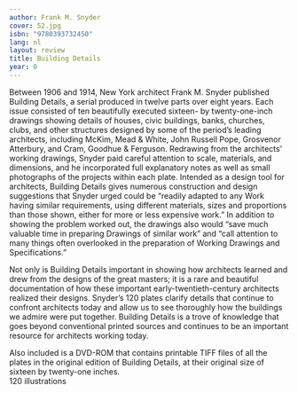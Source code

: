```yaml
---
author: Frank M. Snyder
cover: 52.jpg
isbn: "9780393732450"
lang: nl
layout: review
title: Building Details
year: 0
---
```


Between 1906 and 1914, New York architect Frank M. Snyder published Building Details, a serial produced in twelve parts over eight years. Each issue consisted of ten beautifully executed sixteen- by twenty-one-inch drawings showing details of houses, civic buildings, banks, churches, clubs, and other structures designed by some of the period’s leading architects, including McKim, Mead & White, John Russell Pope, Grosvenor Atterbury, and Cram, Goodhue & Ferguson. Redrawing from the architects’ working drawings, Snyder paid careful attention to scale, materials, and dimensions, and he incorporated full explanatory notes as well as small photographs of the projects within each plate. Intended as a design tool for architects, Building Details gives numerous construction and design suggestions that Snyder urged could be “readily adapted to any Work having similar requirements, using different materials, sizes and proportions than those shown, either for more or less expensive work.” In addition to showing the problem worked out, the drawings also would “save much valuable time in preparing Drawings of similar work” and “call attention to many things often overlooked in the preparation of Working Drawings and Specifications.”

Not only is Building Details important in showing how architects learned and drew from the designs of the great masters; it is a rare and beautiful documentation of how these important early-twentieth-century architects realized their designs. Snyder’s 120 plates clarify details that continue to confront architects today and allow us to see thoroughly how the buildings we admire were put together. Building Details is a trove of knowledge that goes beyond conventional printed sources and continues to be an important resource for architects working today.

Also included is a DVD-ROM that contains printable TIFF files of all the plates in the original edition of Building Details, at their original size of sixteen by twenty-one inches.  
 120 illustrations

